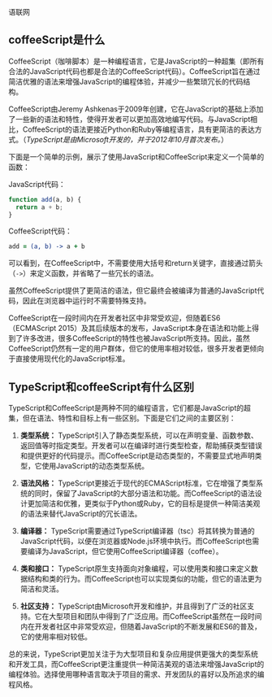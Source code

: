 语联网

## coffeeScript是什么

CoffeeScript（咖啡脚本）是一种编程语言，它是JavaScript的一种超集（即所有合法的JavaScript代码也都是合法的CoffeeScript代码）。CoffeeScript旨在通过简洁优雅的语法来增强JavaScript的编程体验，并减少一些繁琐冗长的代码结构。

CoffeeScript由Jeremy Ashkenas于2009年创建，它在JavaScript的基础上添加了一些新的语法和特性，使得开发者可以更加高效地编写代码。与JavaScript相比，CoffeeScript的语法更接近Python和Ruby等编程语言，具有更简洁的表达方式。（*TypeScript是由Microsoft开发的，并于2012年10月首次发布。*）

下面是一个简单的示例，展示了使用JavaScript和CoffeeScript来定义一个简单的函数：

JavaScript代码：
```javascript
function add(a, b) {
  return a + b;
}
```

CoffeeScript代码：
```coffeescript
add = (a, b) -> a + b
```

可以看到，在CoffeeScript中，不需要使用大括号和return关键字，直接通过箭头（`->`）来定义函数，并省略了一些冗长的语法。

虽然CoffeeScript提供了更简洁的语法，但它最终会被编译为普通的JavaScript代码，因此在浏览器中运行时不需要特殊支持。

CoffeeScript在一段时间内在开发者社区中非常受欢迎，但随着ES6（ECMAScript 2015）及其后续版本的发布，JavaScript本身在语法和功能上得到了许多改进，很多CoffeeScript的特性也被JavaScript所支持。因此，虽然CoffeeScript仍然有一定的用户群体，但它的使用率相对较低，很多开发者更倾向于直接使用现代化的JavaScript标准。

## TypeScript和coffeeScript有什么区别

TypeScript和CoffeeScript是两种不同的编程语言，它们都是JavaScript的超集，但在语法、特性和目标上有一些区别。下面是它们之间的主要区别：

1. **类型系统：** TypeScript引入了静态类型系统，可以在声明变量、函数参数、返回值等时指定类型。开发者可以在编译时进行类型检查，帮助捕获类型错误和提供更好的代码提示。而CoffeeScript是动态类型的，不需要显式地声明类型，它使用JavaScript的动态类型系统。

2. **语法风格：** TypeScript更接近于现代的ECMAScript标准，它在增强了类型系统的同时，保留了JavaScript的大部分语法和功能。而CoffeeScript的语法设计更加简洁和优雅，更类似于Python或Ruby，它的目标是提供一种简洁美观的语法来替代JavaScript的冗长语法。

3. **编译器：** TypeScript需要通过TypeScript编译器（tsc）将其转换为普通的JavaScript代码，以便在浏览器或Node.js环境中执行。而CoffeeScript也需要编译为JavaScript，但它使用CoffeeScript编译器（coffee）。

4. **类和接口：** TypeScript原生支持面向对象编程，可以使用类和接口来定义数据结构和类的行为。而CoffeeScript也可以实现类似的功能，但它的语法更为简洁和灵活。

5. **社区支持：** TypeScript由Microsoft开发和维护，并且得到了广泛的社区支持。它在大型项目和团队中得到了广泛应用。而CoffeeScript虽然在一段时间内在开发者社区中非常受欢迎，但随着JavaScript的不断发展和ES6的普及，它的使用率相对较低。

总的来说，TypeScript更加关注于为大型项目和复杂应用提供更强大的类型系统和开发工具，而CoffeeScript更注重提供一种简洁美观的语法来增强JavaScript的编程体验。选择使用哪种语言取决于项目的需求、开发团队的喜好以及所追求的编程风格。